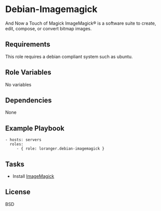 Debian-Imagemagick
==================

And Now a Touch of Magick ImageMagick® is a software suite to create, edit, compose, or convert bitmap images.

Requirements
------------

This role requires a debian compliant system such as ubuntu.

Role Variables
--------------

No variables

Dependencies
------------

None

Example Playbook
----------------

    - hosts: servers
      roles:
         - { role: loranger.debian-imagemagick }

Tasks
-----

  - Install [ImageMagick](http://www.imagemagick.org/)

License
-------

BSD